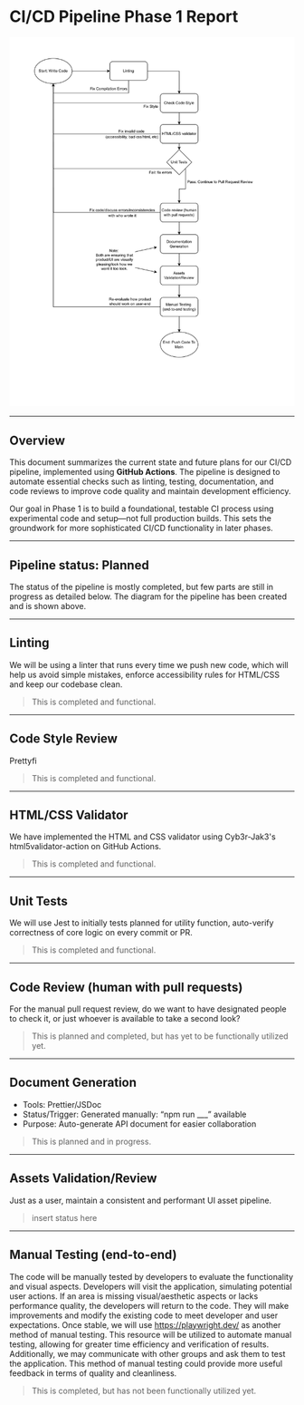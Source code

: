 # CI/CD Pipeline Phase 1 Report

![Pipeline Diagram](./phase1.png)

---

## Overview

This document summarizes the current state and future plans for our CI/CD pipeline, implemented using **GitHub Actions**. The pipeline is designed to automate essential checks such as linting, testing, documentation, and code reviews to improve code quality and maintain development efficiency.

Our goal in Phase 1 is to build a foundational, testable CI process using experimental code and setup—not full production builds. This sets the groundwork for more sophisticated CI/CD functionality in later phases.

---

## Pipeline status: Planned

The status of the pipeline is mostly completed, but few parts are still in progress as detailed below. The diagram for the pipeline has been created and is shown above.

---

## Linting

We will be using a linter that runs every time we push new code, which will help us avoid simple mistakes, enforce accessibility rules for HTML/CSS and keep our codebase clean.

> This is completed and functional.

---

## Code Style Review

Prettyfi

> This is completed and functional.

---

## HTML/CSS Validator

We have implemented the HTML and CSS validator using Cyb3r-Jak3's html5validator-action on GitHub Actions. 

> This is completed and functional.

---

## Unit Tests

We will use Jest to initially tests planned for utility function, auto-verify correctness of core logic on every commit or PR.

> This is completed and functional.

---

## Code Review (human with pull requests)

For the manual pull request review, do we want to have designated people to check it, or just whoever is available to take a second look?

> This is planned and completed, but has yet to be functionally utilized yet.

---

## Document Generation

- Tools: Prettier/JSDoc  
- Status/Trigger: Generated manually: “npm run ___” available  
- Purpose: Auto-generate API document for easier collaboration

> This is planned and in progress.

---

## Assets Validation/Review

Just as a user, maintain a consistent and performant UI asset pipeline.

> insert status here

---

## Manual Testing (end-to-end)

The code will be manually tested by developers to evaluate the functionality and visual aspects. Developers will visit the application, simulating potential user actions. If an area is missing visual/aesthetic aspects or lacks performance quality, the developers will return to the code. They will make improvements and modify the existing code to meet developer and user expectations. Once stable, we will use https://playwright.dev/ as another method of manual testing. This resource will be utilized to automate manual testing, allowing for greater time efficiency and verification of results. Additionally, we may communicate with other groups and ask them to test the application. This method of manual testing could provide more useful feedback in terms of quality and cleanliness. 

> This is completed, but has not been functionally utilized yet.

